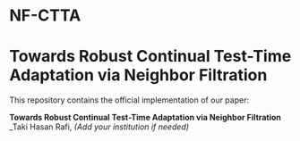 # NF-CTTA
# Towards Robust Continual Test-Time Adaptation via Neighbor Filtration

This repository contains the official implementation of our paper:

**Towards Robust Continual Test-Time Adaptation via Neighbor Filtration**  
_Taki Hasan Rafi, 
_(Add your institution if needed)_
